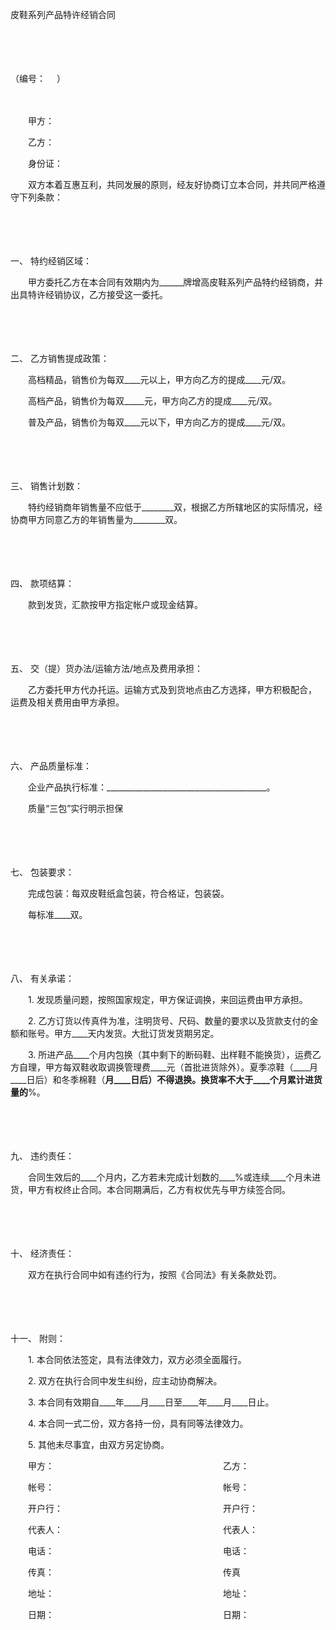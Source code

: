 



皮鞋系列产品特许经销合同



 

　　

　　


 （编号：　 ）
 
　　



　　甲方：

　　乙方：　　　　　 

　　身份证：　　

　　双方本着互惠互利，共同发展的原则，经友好协商订立本合同，并共同严格遵守下列条款：

　　

　　

一、
特约经销区域：

　　甲方委托乙方在本合同有效期内为______牌增高皮鞋系列产品特约经销商，并出具特许经销协议，乙方接受这一委托。

　　

　　

二、
乙方销售提成政策：

　　高档精品，销售价为每双____元以上，甲方向乙方的提成____元/双。

　　高档产品，销售价为每双_____元，甲方向乙方的提成____元/双。

　　普及产品，销售价为每双____元以下，甲方向乙方的提成____元/双。

　　

　　

三、
销售计划数：

　　特约经销商年销售量不应低于________双，根据乙方所辖地区的实际情况，经协商甲方同意乙方的年销售量为________双。

　　

　　

四、
款项结算：

　　款到发货，汇款按甲方指定帐户或现金结算。

　　

　　

五、
交（提）货办法/运输方法/地点及费用承担：

　　乙方委托甲方代办托运。运输方式及到货地点由乙方选择，甲方积极配合， 运费及相关费用由甲方承担。

　　

　　

六、
产品质量标准：

　　企业产品执行标准：________________________________________。

　　质量“三包”实行明示担保

　　

　　

七、
包装要求：

　　完成包装：每双皮鞋纸盒包装，符合格证，包装袋。

　　每标准____双。

　　

　　

八、
有关承诺：

　　1. 发现质量问题，按照国家规定，甲方保证调换，来回运费由甲方承担。

　　2. 乙方订货以传真件为准，注明货号、尺码、数量的要求以及货款支付的金额和账号。甲方____天内发货。大批订货发货期另定。

　　3. 所进产品____个月内包换（其中剩下的断码鞋、出样鞋不能换货），运费乙方自理，甲方每双鞋收取调换管理费____元（首批进货除外）。夏季凉鞋（____月____日后）和冬季棉鞋（____月____日后）不得退换。换货率不大于____个月累计进货量的____%。

　　

　　

九、
违约责任：

　　合同生效后的____个月内，乙方若未完成计划数的____%或连续____个月未进货，甲方有权终止合同。本合同期满后，乙方有权优先与甲方续签合同。

　　

　　

十、
经济责任：

　　双方在执行合同中如有违约行为，按照《合同法》有关条款处罚。

　　

　　

十一、
附则：

　　1. 本合同依法签定，具有法律效力，双方必须全面履行。

　　2. 双方在执行合同中发生纠纷，应主动协商解决。

　　3. 本合同有效期自____年____月____日至____年____月____日止。

　　4. 本合同一式二份，双方各持一份，具有同等法律效力。

　　5. 其他未尽事宜，由双方另定协商。　　

　　甲方：　　　　　　　　　　　　　　　　　　　 乙方：

　　帐号：　　　　　　　　　　　　　　　　　　　 帐号：

　　开户行：　　　　　　　　　　　　　　　　　　 开户行：

　　代表人：　　　　　　　　　　　　　　　　　　 代表人：

　　电话：　　　　　　　　　　　　　　　　　　　 电话：

　　传真：　　　　　　　　　　　　　　　　　　　 传真

　　地址：　　　　　　　　　　　　　　　　　　　 地址：

　　日期：　　　　　　　　　　　　　　　　　　　 日期：